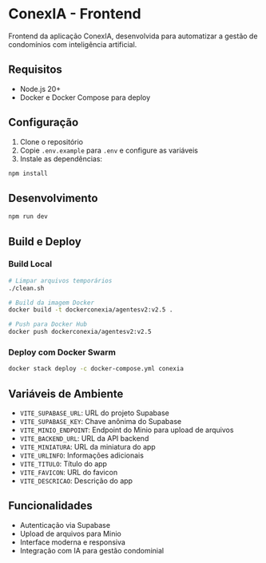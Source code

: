 # ConexIA - Frontend

Frontend da aplicação ConexIA, desenvolvida para automatizar a gestão de condomínios com inteligência artificial.

## Requisitos

- Node.js 20+
- Docker e Docker Compose para deploy

## Configuração

1. Clone o repositório
2. Copie `.env.example` para `.env` e configure as variáveis
3. Instale as dependências:
```bash
npm install
```

## Desenvolvimento

```bash
npm run dev
```

## Build e Deploy

### Build Local
```bash
# Limpar arquivos temporários
./clean.sh

# Build da imagem Docker
docker build -t dockerconexia/agentesv2:v2.5 .

# Push para Docker Hub
docker push dockerconexia/agentesv2:v2.5
```

### Deploy com Docker Swarm
```bash
docker stack deploy -c docker-compose.yml conexia
```

## Variáveis de Ambiente

- `VITE_SUPABASE_URL`: URL do projeto Supabase
- `VITE_SUPABASE_KEY`: Chave anônima do Supabase
- `VITE_MINIO_ENDPOINT`: Endpoint do Minio para upload de arquivos
- `VITE_BACKEND_URL`: URL da API backend
- `VITE_MINIATURA`: URL da miniatura do app
- `VITE_URLINFO`: Informações adicionais
- `VITE_TITULO`: Título do app
- `VITE_FAVICON`: URL do favicon
- `VITE_DESCRICAO`: Descrição do app

## Funcionalidades

- Autenticação via Supabase
- Upload de arquivos para Minio
- Interface moderna e responsiva
- Integração com IA para gestão condominial